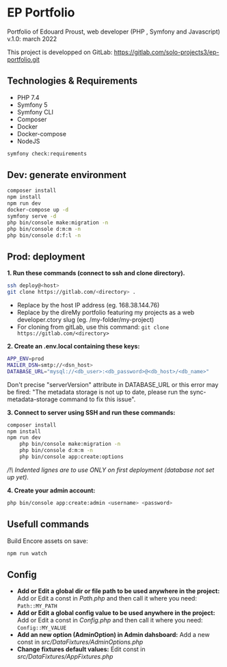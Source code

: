 # EP Portfolio

Portfolio of Edouard Proust, web developer (PHP , Symfony and Javascript)
v.1.0: march 2022

This project is developped on GitLab: https://gitlab.com/solo-projects3/ep-portfolio.git

## Technologies & Requirements

- PHP 7.4
- Symfony 5
- Symfony CLI
- Composer
- Docker
- Docker-compose
- NodeJS

```bash
symfony check:requirements
```

## Dev: generate environment

```bash
composer install
npm install
npm run dev
docker-compose up -d
symfony serve -d
php bin/console make:migration -n
php bin/console d:m:m -n
php bin/console d:f:l -n
```

## Prod: deployment

**1. Run these commands (connect to ssh and clone directory).**
```bash
ssh deploy@<host>
git clone https://gitlab.com/<directory> .
```
- Replace <host> by the host IP address (eg. 168.38.144.76)
- Replace <directory> by the direMy portfolio featuring my projects as a web developer.ctory slug (eg. /my-folder/my-project)
- For cloning from gitLab, use this command: `git clone https://gitlab.com/<directory>`

**2. Create an .env.local containing these keys:**
```bash
APP_ENV=prod
MAILER_DSN=smtp://<dsn_host>
DATABASE_URL="mysql://<db_user>:<db_password>@<db_host>/<db_name>"
```
Don't precise "serverVersion" attribute in DATABASE_URL or this error may be fired: "The metadata storage is not up to date, please run the sync-metadata-storage command to fix this issue".

**3. Connect to server using SSH and run these commands:**
```bash
composer install
npm install
npm run dev
    php bin/console make:migration -n
    php bin/console d:m:m -n
    php bin/console app:create:options
```
_/!\ Indented lignes are to use ONLY on first deployment (database not set up yet)._

**4. Create your admin account:**
```bash
php bin/console app:create:admin <username> <password>
```

## Usefull commands

Build Encore assets on save:
```bash
npm run watch
```

## Config

- **Add or Edit a global dir or file path to be used anywhere in the project:** 
Add or Edit a const in _Path.php_ and then call it where you need: `Path::MY_PATH`
- **Add or Edit a global config value to be used anywhere in the project:** 
Add or Edit a const in _Config.php_ and then call it where you need: `Config::MY_VALUE`
- **Add an new option (AdminOption) in Admin dahsboard:** 
Add a new const in _src/DataFixtures/AdminOptions.php_
- **Change fixtures default values:** 
Edit const in _src/DataFixtures/AppFixtures.php_
